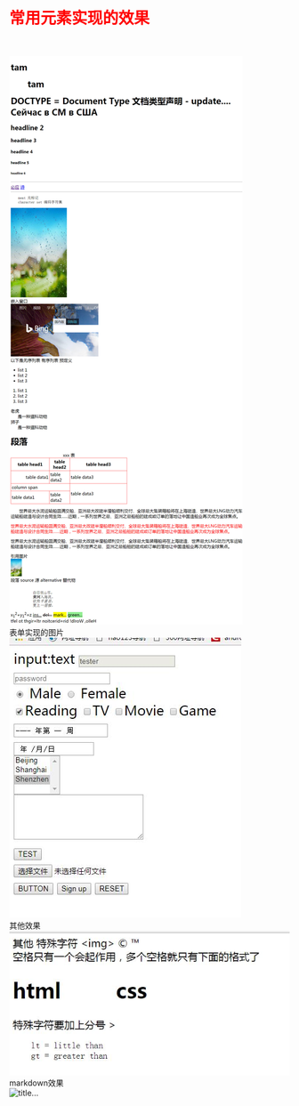 <h1 style="color:#f00;">常用元素实现的效果</h1> <br>

<img src="img/index.jpg" title="CSS3"><br>
表单实现的图片<br>
<img src="img/form.jpg" title="CSS3"><br>
其他效果<br>
![ceshi](img/qita.jpg)<br>
markdown效果<br>
<img src="img/mardown.png"  title="title..."> <br>